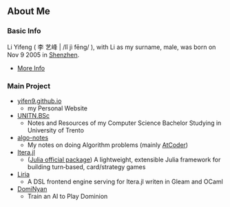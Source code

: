 ## About Me

### Basic Info

Li Yifeng ( 李 艺峰 | /lǐ jì fēng/ ), with Li as my surname, male, was born on Nov 9 2005 in [Shenzhen](https://maps.app.goo.gl/ZMK1shMR3rZZyMA96).
- [More Info](https://yifen9.github.io/about)

### Main Project

- [yifen9.github.io](https://yifen9.github.io)
  - my Personal Website
- [UNITN.BSc](https://yifen9.github.io/UNITN.BSc)
  - Notes and Resources of my Computer Science Bachelor Studying in University of Trento
- [algo-notes](https://yifen9.github.io/algo-notes)
  - My notes on doing Algorithm problems (mainly [AtCoder](https://atcoder.jp))
- [Itera.jl](https://github.com/yifen9/Itera.jl)
  - ([Julia official package](https://juliahub.com/ui/Packages/General/Itera)) A lightweight, extensible Julia framework for building turn‑based, card/strategy games
- [Liria](https://github.com/yifen9/Liria)
  - A DSL frontend engine serving for Itera.jl writen in Gleam and OCaml
- [DomiNyan](https://github.com/yifen9/DomiNyan)
  - Train an AI to Play Dominion
